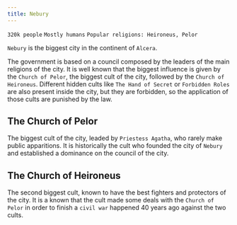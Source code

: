 ```yaml
---
title: Nebury
---
```


`320k people` `Mostly humans` `Popular religions: Heironeus, Pelor`

`Nebury` is the biggest city in the continent of `Alcera`.

The government is based on a council composed by the leaders of the main religions of the city. It is well known that the biggest influence is given by the `Church of Pelor`, the biggest cult of the city, followed by the `Church of Heironeus`. Different hidden cults like `The Hand of Secret` or `Forbidden Roles` are also present inside the city, but they are forbidden, so the application of those cults are punished by the law.

## The Church of Pelor

The biggest cult of the city, leaded by `Priestess Agatha`, who rarely make public apparitions. It is historically the cult who founded the city of `Nebury` and established a dominance on the council of the city.

## The Church of Heironeus

The second biggest cult, known to have the best fighters and protectors of the city. It is a known that the cult made some deals with the `Church of Pelor` in order to finish a `civil war` happened 40 years ago against the two cults.
